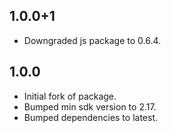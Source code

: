 ## 1.0.0+1
  * Downgraded js package to 0.6.4.

## 1.0.0

  * Initial fork of package.
  * Bumped min sdk version to 2.17.
  * Bumped dependencies to latest.